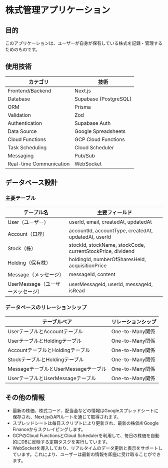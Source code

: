 # 株式管理アプリケーション

## 目的
このアプリケーションは、ユーザーが自身が保有している株式を記録・管理するためのものです。

## 使用技術

| カテゴリ               | 技術                     |
|----------------------|-------------------------|
| Frontend/Backend     | Next.js                 |
| Database             | Supabase (PostgreSQL)   |
| ORM                  | Prisma                  |
| Validation           | Zod                     |
| Authentication       | Supabase Auth           |
| Data Source          | Google Spreadsheets     |
| Cloud Functions      | GCP Cloud Functions     |
| Task Scheduling      | Cloud Scheduler         |
| Messaging            | Pub/Sub                 |
| Real-time Communication | WebSocket           |

## データベース設計

### 主要テーブル
| テーブル名             | 主要フィールド                                               |
|----------------------|-----------------------------------------------------------|
| User（ユーザー）       | userId, email, createdAt, updatedAt                      |
| Account（口座）        | accountId, accountType, createdAt, updatedAt, userId      |
| Stock（株）           | stockId, stockName, stockCode, currentStockPrice, dividend |
| Holding（保有株）      | holdingId, numberOfSharesHeld, acquisitionPrice          |
| Message（メッセージ）  | messageId, content                                       |
| UserMessage（ユーザーメッセージ）| userMessageId, userId, messageId, isRead        |

### データベースのリレーションシップ

| テーブルペア                                       | リレーションシップ          |
|--------------------------------------------------|---------------------------|
| UserテーブルとAccountテーブル                      | One-to-Many関係           |
| UserテーブルとHoldingテーブル                      | One-to-Many関係           |
| AccountテーブルとHoldingテーブル                   | One-to-Many関係           |
| StockテーブルとHoldingテーブル                     | One-to-Many関係           |
| MessageテーブルとUserMessageテーブル               | One-to-Many関係           |
| UserテーブルとUserMessageテーブル                  | One-to-Many関係           |


## その他の情報
- 最新の株価、株式コード、配当金などの情報はGoogleスプレッドシートに保存され、Next.jsのAPIルートを通じて取得されます。
- スプレッドシートは毎日スクリプトにより更新され、最新の株価をGoogle Financeからスクレイピングします。
- GCPのCloud FunctionsとCloud Schedulerを利用して、毎日の株価を自動的にDBに反映する定期タスクを実行しています。
- WebSocketを導入しており、リアルタイムのデータ更新と表示をサポートしています。これにより、ユーザーは最新の情報を即座に受け取ることができます。
